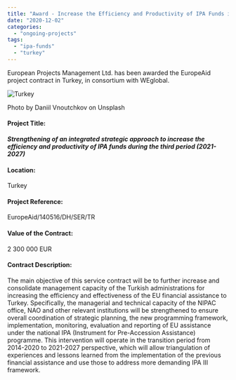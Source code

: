 ```yaml
---
title: "Award - Increase the Efficiency and Productivity of IPA Funds in Turkey"
date: "2020-12-02"
categories: 
  - "ongoing-projects"
tags: 
  - "ipa-funds"
  - "turkey"
---
```


European Projects Management Ltd. has been awarded the EuropeAid project contract in Turkey, in consortium with WEglobal.

![Turkey](images/daniil-vnoutchkov-Zd6dhJhy_D0-unsplash-1-e1584007783806.jpg)

Photo by Daniil Vnoutchkov on Unsplash

#### Project Title:

**_Strengthening of an integrated strategic approach to increase the efficiency and productivity of IPA funds during the third period (2021- 2027)_**

#### Location:

Turkey

#### Project Reference:

EuropeAid/140516/DH/SER/TR

#### Value of the Contract:

2 300 000 EUR

#### Contract Description:

The main objective of this service contract will be to further increase and consolidate management capacity of the Turkish administrations for increasing the efficiency and effectiveness of the EU financial assistance to Turkey. Specifically, the managerial and technical capacity of the NIPAC office, NAO and other relevant institutions will be strengthened to ensure overall coordination of strategic planning, the new programming framework, implementation, monitoring, evaluation and reporting of EU assistance under the national IPA (Instrument for Pre-Accession Assistance) programme. This intervention will operate in the transition period from 2014-2020 to 2021-2027 perspective, which will allow triangulation of experiences and lessons learned from the implementation of the previous financial assistance and use those to address more demanding IPA III framework.
